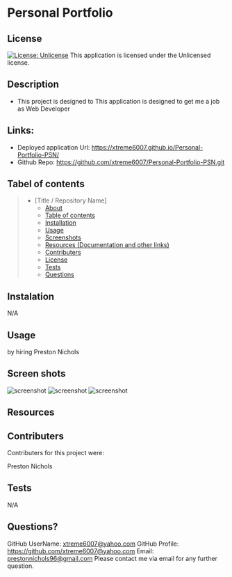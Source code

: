 # Personal Portfolio

  ## License
  [![License: Unlicense](https://img.shields.io/badge/license-Unlicense-blue.svg)](http://unlicense.org/)
  This application is licensed under the Unlicensed license.

  

  ## Description 
  * This project is designed to This application is designed to get me a job as Web Developer




  ## Links:

  * Deployed application Url: https://xtreme6007.github.io/Personal-Portfolio-PSN/
  * Github Repo: https://github.com/xtreme6007/Personal-Portfolio-PSN.git
  
  ## Tabel of contents


> * [Title / Repository Name]
>   * [About](#about)
>   * [Table of contents](#tabel-of-contents)
>   * [Installation](#installation)
>   * [Usage](#usage)
>   * [Screenshots](#sceenshots)
>   * [Resources (Documentation and other links)](#resources)
>   * [Contributers](#contributers)
>   * [License](#license)
>   * [Tests](#tests)
>   * [Questions](#questions)



## Instalation

N/A



## Usage

 by hiring Preston Nichols 





## Screen shots

![screenshot](public/assets/imgs/HeaderScreen.png)
![screenshot](public/assets/imgs/AboutMeScreen.png)
![screenshot](public/assets/imgs/ProjectScreen.png)



## Resources




## Contributers
Contributers for this project were:

Preston Nichols


## Tests

N/A

## Questions?
GitHub UserName: xtreme6007@yahoo.com
GitHub Profile: https://github.com/xtreme6007@yahoo.com
Email: prestonnichols96@gmail.com
Please contact me via email for any further question.